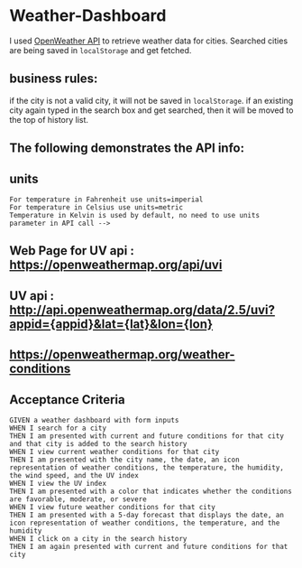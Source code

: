 
# Weather-Dashboard

I used [OpenWeather API](https://openweathermap.org/api) to retrieve weather data for cities. Searched cities are being saved in `localStorage` and get fetched.


## business rules: 
if the city is not a valid city, it will not be saved in `localStorage`.
if an existing city again typed in the search box and get searched, then it will be moved to the top of history list.

## The following demonstrates the API info:


## units
```
For temperature in Fahrenheit use units=imperial
For temperature in Celsius use units=metric
Temperature in Kelvin is used by default, no need to use units parameter in API call -->
```

## Web Page for UV api : https://openweathermap.org/api/uvi 
## UV api : http://api.openweathermap.org/data/2.5/uvi?appid={appid}&lat={lat}&lon={lon}
## https://openweathermap.org/weather-conditions 


## Acceptance Criteria

```
GIVEN a weather dashboard with form inputs
WHEN I search for a city
THEN I am presented with current and future conditions for that city and that city is added to the search history
WHEN I view current weather conditions for that city
THEN I am presented with the city name, the date, an icon representation of weather conditions, the temperature, the humidity, the wind speed, and the UV index
WHEN I view the UV index
THEN I am presented with a color that indicates whether the conditions are favorable, moderate, or severe
WHEN I view future weather conditions for that city
THEN I am presented with a 5-day forecast that displays the date, an icon representation of weather conditions, the temperature, and the humidity
WHEN I click on a city in the search history
THEN I am again presented with current and future conditions for that city
```